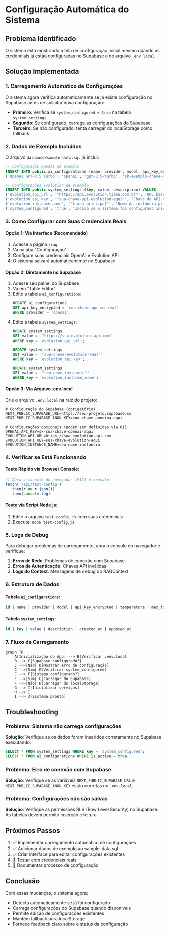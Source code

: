 # Configuração Automática do Sistema

## Problema Identificado

O sistema está mostrando a tela de configuração inicial mesmo quando as credenciais já estão configuradas no Supabase e no arquivo `.env.local`.

## Solução Implementada

### 1. Carregamento Automático de Configurações

O sistema agora verifica automaticamente se já existe configuração no Supabase antes de solicitar nova configuração:

- **Primeiro**: Verifica se `system_configured = true` na tabela `system_settings`
- **Segundo**: Se configurado, carrega as configurações do Supabase
- **Terceiro**: Se não configurado, tenta carregar do localStorage como fallback

### 2. Dados de Exemplo Incluídos

O arquivo `database/sample-data.sql` já inclui:

```sql
-- Configuração OpenAI de exemplo
INSERT INTO public.ai_configurations (name, provider, model, api_key_encrypted, temperature, max_tokens, system_prompt, is_active) VALUES
('OpenAI GPT-3.5 Turbo', 'openai', 'gpt-3.5-turbo', 'sk-exemplo-chave-api-openai-aqui', 0.7, 1000, '...', true);

-- Configurações Evolution de exemplo
INSERT INTO public.system_settings (key, value, description) VALUES
('evolution_api_url', '"https://api.evolution.tiaen.com.br"', 'URL base da Evolution API'),
('evolution_api_key', '"sua-chave-api-evolution-aqui"', 'Chave de API da Evolution'),
('evolution_instance_name', '"tiaen-principal"', 'Nome da instância principal do WhatsApp'),
('system_configured', 'true', 'Indica se o sistema foi configurado inicialmente');
```

### 3. Como Configurar com Suas Credenciais Reais

#### Opção 1: Via Interface (Recomendado)
1. Acesse a página `/rag`
2. Vá na aba "Configuração"
3. Configure suas credenciais OpenAI e Evolution API
4. O sistema salvará automaticamente no Supabase

#### Opção 2: Diretamente no Supabase
1. Acesse seu painel do Supabase
2. Vá em "Table Editor"
3. Edite a tabela `ai_configurations`:
   ```sql
   UPDATE ai_configurations 
   SET api_key_encrypted = 'sua-chave-openai-real'
   WHERE provider = 'openai';
   ```
4. Edite a tabela `system_settings`:
   ```sql
   UPDATE system_settings 
   SET value = '"https://sua-evolution-api.com"'
   WHERE key = 'evolution_api_url';
   
   UPDATE system_settings 
   SET value = '"sua-chave-evolution-real"'
   WHERE key = 'evolution_api_key';
   
   UPDATE system_settings 
   SET value = '"seu-nome-instancia"'
   WHERE key = 'evolution_instance_name';
   ```

#### Opção 3: Via Arquivo .env.local
Crie o arquivo `.env.local` na raiz do projeto:
```env
# Configuração do Supabase (obrigatório)
NEXT_PUBLIC_SUPABASE_URL=https://seu-projeto.supabase.co
NEXT_PUBLIC_SUPABASE_ANON_KEY=sua-chave-anonima-aqui

# Configurações opcionais (podem ser definidas via UI)
OPENAI_API_KEY=sk-sua-chave-openai-aqui
EVOLUTION_API_URL=https://sua-evolution-api.com
EVOLUTION_API_KEY=sua-chave-evolution-aqui
EVOLUTION_INSTANCE_NAME=seu-nome-instancia
```

### 4. Verificar se Está Funcionando

#### Teste Rápido via Browser Console:
```javascript
// Abra o console do navegador (F12) e execute:
fetch('/api/test-config')
  .then(r => r.json())
  .then(console.log)
```

#### Teste via Script Node.js:
1. Edite o arquivo `test-config.js` com suas credenciais
2. Execute: `node test-config.js`

### 5. Logs de Debug

Para debugar problemas de carregamento, abra o console do navegador e verifique:

1. **Erros de Rede**: Problemas de conexão com Supabase
2. **Erros de Autenticação**: Chaves API inválidas
3. **Logs do Context**: Mensagens de debug do RAGContext

### 6. Estrutura de Dados

#### Tabela `ai_configurations`:
```sql
id | name | provider | model | api_key_encrypted | temperature | max_tokens | system_prompt | is_active
```

#### Tabela `system_settings`:
```sql
id | key | value | description | created_at | updated_at
```

### 7. Fluxo de Carregamento

```mermaid
graph TD
    A[Inicialização do App] --> B[Verificar .env.local]
    B --> C{Supabase configurado?}
    C -->|Não| D[Mostrar erro de configuração]
    C -->|Sim| E[Verificar system_configured]
    E --> F{Sistema configurado?}
    F -->|Sim| G[Carregar do Supabase]
    F -->|Não| H[Carregar do localStorage]
    G --> I[Inicializar serviços]
    H --> I
    I --> J[Sistema pronto]
```

## Troubleshooting

### Problema: Sistema não carrega configurações
**Solução**: Verifique se os dados foram inseridos corretamente no Supabase executando:
```sql
SELECT * FROM system_settings WHERE key = 'system_configured';
SELECT * FROM ai_configurations WHERE is_active = true;
```

### Problema: Erro de conexão com Supabase
**Solução**: Verifique se as variáveis `NEXT_PUBLIC_SUPABASE_URL` e `NEXT_PUBLIC_SUPABASE_ANON_KEY` estão corretas no `.env.local`.

### Problema: Configurações não são salvas
**Solução**: Verifique as permissões RLS (Row Level Security) no Supabase. As tabelas devem permitir inserção e leitura.

## Próximos Passos

1. ✅ Implementar carregamento automático de configurações
2. ✅ Adicionar dados de exemplo ao sample-data.sql
3. ✅ Criar interface para editar configurações existentes
4. 🔄 Testar com credenciais reais
5. 📝 Documentar processo de configuração

## Conclusão

Com essas mudanças, o sistema agora:
- Detecta automaticamente se já foi configurado
- Carrega configurações do Supabase quando disponíveis
- Permite edição de configurações existentes
- Mantém fallback para localStorage
- Fornece feedback claro sobre o status da configuração 